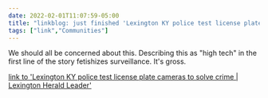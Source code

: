 ```yaml
---
date: 2022-02-01T11:07:59-05:00
title: "linkblog: just finished 'Lexington KY police test license plate cameras to solve crime | Lexington Herald Leader'"
tags: ["link","Communities"]
---
```

We should all be concerned about this. Describing this as "high tech" in the first line of the story fetishizes surveillance. It's gross.
 
[link to 'Lexington KY police test license plate cameras to solve crime | Lexington Herald Leader'](https://www.kentucky.com/news/local/counties/fayette-county/article257885118.html)
